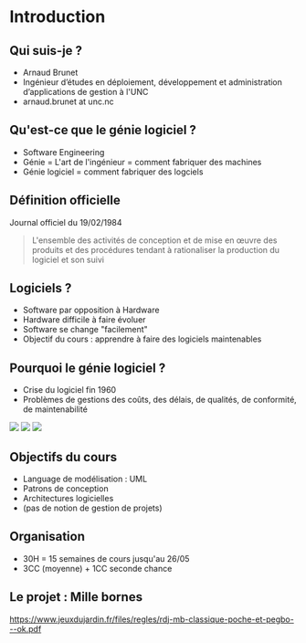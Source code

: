 # Introduction

## Qui suis-je ?

* Arnaud Brunet
* Ingénieur d’études en déploiement, développement et administration d’applications de gestion à l'UNC
* arnaud.brunet at unc.nc

## Qu'est-ce que le génie logiciel ?

* Software Engineering
* Génie = L'art de l'ingénieur = comment fabriquer des machines
* Génie logiciel = comment fabriquer des logciels

## Définition officielle

Journal officiel du 19/02/1984

> L'ensemble des activités de conception et de mise en œuvre des produits et des procédures tendant à rationaliser la production du logiciel et son suivi

## Logiciels ?

* Software par opposition à Hardware
* Hardware difficile à faire évoluer
* Software se change "facilement"
* Objectif du cours : apprendre à faire des logiciels maintenables

## Pourquoi le génie logiciel ?

* Crise du logiciel fin 1960
* Problèmes de gestions des coûts, des délais, de qualités, de conformité, de maintenabilité

![](https://res.infoq.com/articles/standish-chaos-2015/en/resources/1Resolution%20Agile%20Waterfall.jpg)
![](https://i.imgur.com/uBhlTz8.jpg)
![](https://3.bp.blogspot.com/-ilMjE1Gh3Yg/VpUAmd-6TWI/AAAAAAAAAbg/-FJ08zxN42s/s1600/WFTPM.png)

## Objectifs du cours

* Language de modélisation : UML
* Patrons de conception
* Architectures logicielles 
* (pas de notion de gestion de projets)

## Organisation

* 30H = 15 semaines de cours jusqu'au 26/05
* 3CC (moyenne) + 1CC seconde chance


## Le projet : Mille bornes

https://www.jeuxdujardin.fr/files/regles/rdj-mb-classique-poche-et-pegbo---ok.pdf

